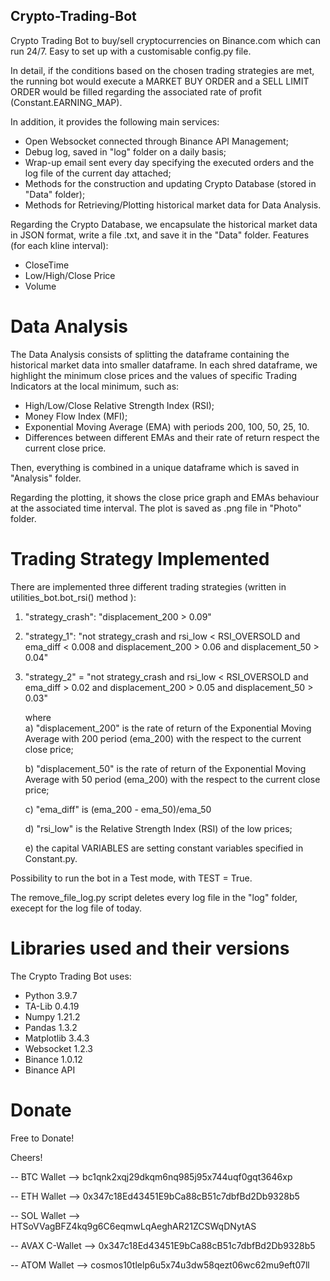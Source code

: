 ## Crypto-Trading-Bot
Crypto Trading Bot to buy/sell cryptocurrencies on Binance.com which can run 24/7. Easy to set up with a customisable config.py file. 

In detail, if the conditions based on the chosen trading strategies are met, the running bot would execute a MARKET BUY ORDER and a SELL LIMIT ORDER would be filled regarding the associated rate of profit (Constant.EARNING_MAP). 

In addition, it provides the following main services:
- Open Websocket connected through Binance API Management;
- Debug log, saved in "log" folder on a daily basis;
- Wrap-up email sent every day specifying the executed orders and the log file of the current day attached;
- Methods for the construction and updating  Crypto Database (stored in  "Data" folder);
- Methods for Retrieving/Plotting  historical market data for Data Analysis.

Regarding the Crypto Database, we encapsulate the historical market data in JSON format, write a file .txt, and save it in the "Data" folder. Features (for each kline interval):
- CloseTime
- Low/High/Close Price
- Volume

# Data Analysis 

The Data Analysis consists of splitting the dataframe containing the historical market data into smaller dataframe. In each shred dataframe, we highlight the minimum close prices  and the values of specific Trading Indicators at the local minimum, such as:

- High/Low/Close Relative Strength Index (RSI);
- Money Flow Index (MFI);
- Exponential Moving Average (EMA) with periods 200, 100, 50, 25, 10.
- Differences between different EMAs and their rate of return respect the current close price.

Then, everything is combined in a unique dataframe which is saved in "Analysis" folder. 

Regarding the plotting, it shows the close price graph and EMAs behaviour at the associated time interval. The plot is saved as .png file in "Photo" folder.

# Trading Strategy Implemented

There are implemented three different trading strategies (written in utilities_bot.bot_rsi() method ):
1) "strategy_crash": "displacement_200 > 0.09"
2) "strategy_1": "not strategy_crash   and  rsi_low < RSI_OVERSOLD  and  ema_diff < 0.008 and displacement_200 > 0.06 and displacement_50 > 0.04"
3) "strategy_2" =  "not strategy_crash   and  rsi_low < RSI_OVERSOLD  and  ema_diff > 0.02 and displacement_200 > 0.05 and displacement_50 > 0.03"
		
   where  
   a) "displacement_200" is the rate of return of the Exponential Moving Average with 200 period (ema_200) with the respect to the current close price;
   
   b) "displacement_50" is the rate of return of the Exponential Moving Average with 50 period (ema_200) with the respect to the current close price;
   
   c) "ema_diff" is  (ema_200 - ema_50)/ema_50
   
   d) "rsi_low" is the Relative Strength Index (RSI) of the low prices;
   
   e) the capital VARIABLES are setting constant variables specified in Constant.py.

Possibility to run the bot in a Test mode, with TEST = True.

The remove_file_log.py script deletes every log file in the "log" folder, execept for the log file of today.

# Libraries used and their versions 
The Crypto Trading Bot uses:
- Python 3.9.7
- TA-Lib 0.4.19
- Numpy 1.21.2
- Pandas 1.3.2
- Matplotlib 3.4.3
- Websocket 1.2.3
- Binance 1.0.12
- Binance API











# Donate
Free to Donate!

Cheers!

-- BTC Wallet --> bc1qnk2xqj29dkqm6nq985j95x744uqf0gqt3646xp

-- ETH Wallet --> 0x347c18Ed43451E9bCa88cB51c7dbfBd2Db9328b5

-- SOL Wallet --> HTSoVVagBFZ4kq9g6C6eqmwLqAeghAR21ZCSWqDNytAS

-- AVAX C-Wallet --> 0x347c18Ed43451E9bCa88cB51c7dbfBd2Db9328b5

-- ATOM Wallet --> cosmos10tlelp6u5x74u3dw58qezt06wc62mu9eft07ll

